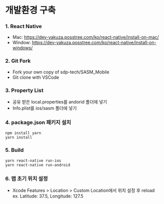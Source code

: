 # 개발환경 구축
### 1. React Native
- Mac: https://dev-yakuza.posstree.com/ko/react-native/install-on-mac/   
- Window: https://dev-yakuza.posstree.com/ko/react-native/install-on-windows/

### 2. Git Fork
- Fork your own copy of sdp-tech/SASM_Mobile
- Git clone with VSCode

### 3. Property List
- 공유 받은 local.properties를 andorid 폴더에 넣기
- Info.plist를 ios/sasm 폴더에 넣기

### 4. package.json 패키지 설치
```
npm install yarn
yarn install
```

### 5. Build
```
yarn react-native run-ios
yarn react-native run-android
``` 

### 6. 맵 초기 위치 설정
- Xcode Features > Location > Custom Location에서 위치 설정 후 reload   
ex. Latitude: 37.5, Longitude: 127.5
